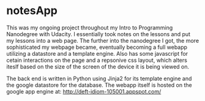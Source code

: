 # notesApp
This was my ongoing project throughout my Intro to Programming Nanodegree with Udacity. I essentially took notes on the lessons and put my lessons into a web page. The further into the nanodegree I got, the more sophisticated my webpage became, eventually becoming a full webapp utilizing a datastore and a template engine. Also has some javascript for cetain interactions on the page and a repsonive css layout, which alters iteslf based on the size of the screen of the device it is being viewed on.

The back end is written in Python using Jinja2 for its template engine and the google datastore for the database. 
The webapp itself is hosted on the google app engine at: http://deft-idiom-105001.appspot.com/
